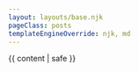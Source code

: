 ```yaml
---
layout: layouts/base.njk
pageClass: posts
templateEngineOverride: njk, md
---
```


<main>
  {{ content | safe }}
</main>
